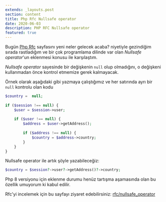 ```yaml
---
extends: _layouts.post
section: content
title: Php Rfc Nullsafe operator
date: 2020-06-03
description: PHP RFC Nullsafe operator
featured: true
---
```


Bugün [Php Rfc](https://wiki.php.net/rfc) sayfasını yeni neler gelecek acaba? niyetiyle 
gezindiğim sırada rastladığım ve bir çok programlama dilinde var olan _Nullsafe operator_'un 
eklenmesi konusu ile karşılaştım.

_Nullsafe operator_ sayesinde bir değişkenin `null` olup olmadığını, o değişkeni kullanmadan önce 
kontrol etmemize gerek kalmayacak.

Örnek olarak aşağıdaki gibi yazmaya çalıştığımız ve her satırında ayrı bir `null` kontrolu olan kodu

```php
$country =  null;
 
if ($session !== null) {
    $user = $session->user;
 
    if ($user !== null) {
        $address = $user->getAddress();
 
        if ($address !== null) {
            $country = $address->country;
        }
    }
}
```

Nullsafe operator ile artık şöyle yazabileceğiz:

```php
$country = $session?->user?->getAddress()?->country;
```

Php 8 versiyonu için eklenme durumu henüz tartışma aşamasında olan bu özellik umuyorum ki kabul edilir.

Rfc'yi incelemek için bu sayfayı ziyaret edebilirsiniz: [rfc/nullsafe_operator](https://wiki.php.net/rfc/nullsafe_operator)
